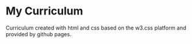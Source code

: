 # My Curriculum

Curriculum created with html and css based on the w3.css platform and provided by github pages.
